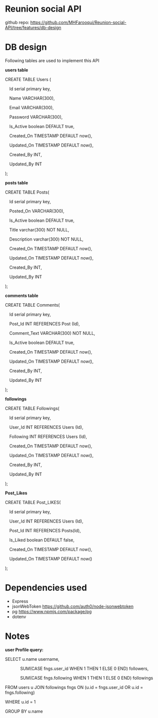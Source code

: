 # **Reunion social API**
github repo: <https://github.com/MHFarooqui/Reunion-social-API/tree/features/db-design>
# **DB design**
Following tables are used to implement this API

**users table**

CREATE TABLE Users (

`  `Id serial primary key,

`  `Name VARCHAR(300),

`  `Email VARCHAR(300),

`  `Password VARCHAR(300),

`  `Is\_Active boolean DEFAULT true,

`  `Created\_On TIMESTAMP  DEFAULT now(),

`  `Updated\_On TIMESTAMP  DEFAULT now(),

`  `Created\_By INT,

`  `Updated\_By INT

);

**posts table**

CREATE TABLE Posts(

`  `Id serial primary key,

`  `Posted\_On VARCHAR(300),

`  `Is\_Active boolean DEFAULT true,

`  `Title varchar(300) NOT NULL,

`  `Description varchar(300) NOT NULL,

`  `Created\_On TIMESTAMP  DEFAULT now(),

`  `Updated\_On TIMESTAMP  DEFAULT now(),

`  `Created\_By INT,

`  `Updated\_By INT

);

**comments table**

CREATE TABLE Comments(

`  `Id serial primary key,

`  `Post\_Id INT REFERENCES Post (Id),

`  `Comment\_Text VARCHAR(300) NOT NULL,

`  `Is\_Active boolean DEFAULT true,

`  `Created\_On TIMESTAMP  DEFAULT now(),

`  `Updated\_On TIMESTAMP  DEFAULT now(),

`  `Created\_By INT,

`  `Updated\_By INT

);

**followings**

CREATE TABLE Followings(

`  `Id serial primary key,

`  `User\_Id INT REFERENCES Users (Id),

`  `Following INT REFERENCES Users (Id),

`  `Created\_On TIMESTAMP  DEFAULT now(),

`  `Updated\_On TIMESTAMP  DEFAULT now(),

`  `Created\_By INT,

`  `Updated\_By INT

);

**Post\_Likes**

CREATE TABLE Post\_LIKES(

`  `Id serial primary key,

`  `User\_Id INT REFERENCES Users (Id),

`  `Post\_Id INT REFERENCES Posts(Id),

`  `Is\_Liked boolean DEFAULT false,

`  `Created\_On TIMESTAMP  DEFAULT now(),

`  `Updated\_On TIMESTAMP  DEFAULT now()

);
# **Dependencies used**
- Express
- jsonWebToken <https://github.com/auth0/node-jsonwebtoken>
- pg <https://www.npmjs.com/package/pg>
- dotenv
# **Notes**
**user Profile query:**

SELECT 	u.name username,

`		`SUM(CASE fngs.user\_id WHEN 1 THEN 1 ELSE 0 END) followers, 

`		`SUM(CASE fngs.following WHEN 1 THEN 1 ELSE 0 END) followings 

FROM users u JOIN followings fngs ON (u.id = fngs.user\_id OR u.id = fngs.following)

WHERE u.id = 1

GROUP BY u.name
